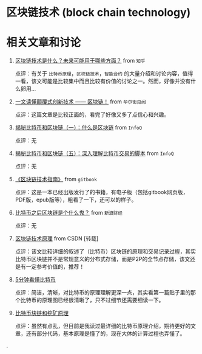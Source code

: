区块链技术 (block chain technology)
======================================

# 相关文章和讨论

1. [区块链技术是什么？未来可能用于哪些方面？](https://www.zhihu.com/question/27687960) from `知乎`

    点评：有关于 `比特币原理`，`区块链技术`，`智能合约` 的大量介绍和讨论内容，值得一看，该文可能是比较集中而且比较有价值的讨论之一。然而，好像并没有什么卵用...

2. [一文读懂颠覆式创新技术 —— 区块链！](https://wallstreetcn.com/articles/234120) from `华尔街见闻`

    点评：这篇文章是比较正面的，看完了好像又多了点信心和兴趣。

3. [揭秘比特币和区块链（一）：什么是区块链](http://www.infoq.com/cn/articles/bitcoin-and-block-chain-part01) from `InfoQ`

    点评：无

4. [揭秘比特币和区块链（五）：深入理解比特币交易的脚本](http://www.infoq.com/cn/articles/deep-understanding-of-bitcoin-transaction-script) from `InfoQ`

    点评：无

5. [《区块链技术指南》](https://www.gitbook.com/book/yeasy/blockchain_guide/details) from `gitbook`

    点评：这是一本已经出版发行了的书籍，有电子版（包括gitbook网页版，PDF版，epub版等），粗看了一下，还可以的样子。

6. [比特币之后区块链是个什么鬼？](http://finance.sina.com.cn/zl/bank/20151110/132023727578.shtml) from `新浪财经`

    点评：无

7. [区块链技术原理](http://blog.csdn.net/zhangcanyan/article/details/51933424) from CSDN [转载]

    点评：该文比较详细的叙述了（比特币）区块链的原理和交易记录过程，其实比特币区块链并不是常规意义的分布式存储，而是P2P的全节点存储，该文还是有一定参考价值的，推荐！

8. [5分钟看懂比特币](http://blog.csdn.net/wangsir1988/article/details/52338370?locationNum=10)

    点评：简洁，清晰，对比特币的原理理解更深一点，其实看第一篇贴子里的那个比特币的原理图已经很清晰了，只不过细节还需要细读一下。

9. [比特币块链和挖矿原理](http://www.8btc.com/bitcoin_block_chain)

    点评：虽然有点乱，但目前是我读过最详细的比特币原理介绍，期待更好的文章，还有部分代码，基本原理是懂了的，现在大体的计算过程也弄懂了。

.
